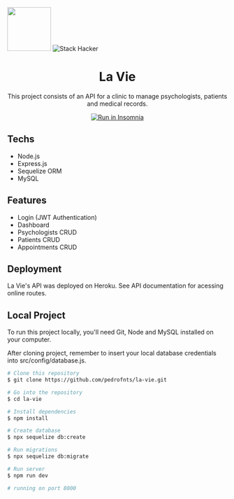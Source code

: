 <div>
  <img src="https://user-images.githubusercontent.com/90655270/161388302-145d58d6-723a-4dc1-97e7-80133dfa4c3a.png" width="100px">
  <img alt="Stack Hacker" src="https://img.shields.io/static/v1?label=stack&message=hacker&color=success&labelColor=grey">
</div>

<h1 align="center">La Vie</h1>

<p align="center">This project consists of an API for a clinic to manage psychologists, patients and medical records.</p>
<p align="center"><a href="https://insomnia.rest/run/?label=La%20VIE%20API&uri=https%3A%2F%2Fraw.githubusercontent.com%2Fpedrofnts%2Fla-vie%2Fmain%2FInsomnia.json" target="_blank"><img src="https://insomnia.rest/images/run.svg" alt="Run in Insomnia"></a></p>

## Techs

- Node.js
- Express.js
- Sequelize ORM
- MySQL

## Features

- Login (JWT Authentication)
- Dashboard
- Psychologists CRUD
- Patients CRUD
- Appointments CRUD 


## Deployment

La Vie's API was deployed on Heroku. See API documentation for acessing online routes.

## Local Project

To run this project locally, you'll need Git, Node and MySQL installed on your computer. 

After cloning project, remember to insert your local database credentials into src/config/database.js.

```bash
# Clone this repository
$ git clone https://github.com/pedrofnts/la-vie.git

# Go into the repository
$ cd la-vie

# Install dependencies
$ npm install

# Create database
$ npx sequelize db:create

# Run migrations
$ npx sequelize db:migrate

# Run server
$ npm run dev

# running on port 8000
